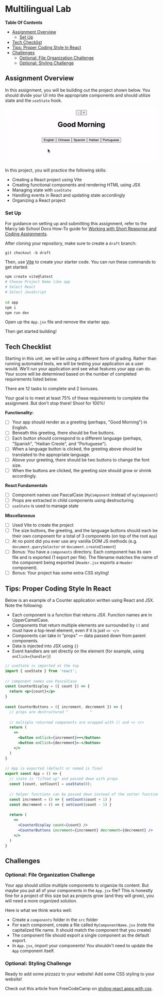 # Multilingual Lab

**Table Of Contents**
- [Assignment Overview](#assignment-overview)
  - [Set Up](#set-up)
- [Tech Checklist](#tech-checklist)
- [Tips: Proper Coding Style In React](#tips-proper-coding-style-in-react)
- [Challenges](#challenges)
  - [Optional: File Organization Challenge](#optional-file-organization-challenge)
  - [Optional: Styling Challenge](#optional-styling-challenge)

## Assignment Overview

In this assignment, you will be building out the project shown below. You should divide your UI into the appropriate components and should utilize state and the `useState` hook. 

![demo](./demo.gif)

In this project, you will practice the following skills:
- Creating a React project using Vite
- Creating functional components and rendering HTML using JSX
- Managing state with `useState`
- Handling events in React and updating state accordingly
- Organizing a React project

### Set Up

For guidance on setting up and submitting this assignment, refer to the Marcy lab School Docs How-To guide for [Working with Short Response and Coding Assignments](https://marcylabschool.gitbook.io/marcy-lab-school-docs/fullstack-curriculum/how-tos/working-with-assignments#how-to-work-on-assignments).

After cloning your repository, make sure to create a `draft` branch:

```
git checkout -b draft
```

Then, use [Vite](https://vitejs.dev/guide/) to create your starter code. You can run these commands to get started:

```sh
npm create vite@latest
# Choose Project Name like app
# Select React
# Select JavaScript

cd app
npm i
npm run dev
```

Open up the `App.jsx` file and remove the starter app.

Then get started building!

## Tech Checklist

Starting in this unit, we will be using a different form of grading. Rather than running automated tests, we will be testing your application as a user would. We'll run your application and see what features your app can do. Your score will be determined based on the number of completed requirements listed below.

There are 12 tasks to complete and 2 bonuses.

Your goal is to meet at least 75% of these requirements to complete the assignment. But don't stop there! Shoot for 100%! 

**Functionality:**
- [ ] Your app should render as a greeting (perhaps, "Good Morning") in English. 
- [ ] Beneath this greeting, there should be five buttons. 
- [ ] Each button should correspond to a different language (perhaps, "Spanish", "Haitian Creole", and "Portuguese"). 
- [ ] When a language button is clicked, the greeting above should be translated to the appropriate language.
- [ ] Above your greeting, there should be two buttons to change the font size.
- [ ] When the buttons are clicked, the greeting size should grow or shrink accordingly. 

**React Fundamentals**
- [ ] Component names use PascalCase (`MyComponent` instead of `myComponent`)
- [ ] Props are extracted in child components using destructuring
- [ ] `useState` is used to manage state

**Miscellaneous**
- [ ] Used Vite to create the project
- [ ] The size buttons, the greeting, and the language buttons should each be their own component for a total of 3 components (on top of the root `App`)
- [ ] At no point did you ever use any vanilla DOM JS methods (e.g. `document.querySelector` or `document.createElement`)
- [ ] Bonus: You have a `components` directory. Each component has its own file and is exported (1 export per file). The filename matches the name of the component being exported (`Header.jsx` exports a `Header` component).
- [ ] Bonus: Your project has some extra CSS styling!

## Tips: Proper Coding Style In React

Below is an example of a Counter application written using React and JSX. Note the following:
* Each component is a function that returns JSX. Function names are in UpperCamelCase.
* Components that return multiple elements are surrounded by `()` and must have a top-level element, even if it is just `<> </>`
* Components can take in "props" — data passed down from parent components.
* Data is injected into JSX using `{}`
* Event handlers are set directly on the element (for example, using `onClick={handler}`)

```jsx
// useState is imported at the top
import { useState } from 'react';

// component names use PascalCase
const CounterDisplay = ({ count }) => {
  return <p>{count}</p>
}

const CounterButtons = ({ increment, decrement }) => {
  // props are destructured ^          ^
  
  // multiple returned components are wrapped with () and <> </>
  return (
    <>
      <button onClick={increment}>+</button>
      <button onClick={decrement}>-</button>
    </>
  )
}

// App is exported (default or named is fine)
export const App = () => {
  // state is "lifted up" and passed down with props
  const [count, setCount] = useState(0);

  // helper functions can be passed down instead of the setter function itself
  const increment = () => { setCount(count + 1) }
  const decrement = () => { setCount(count - 1) }

  return (
    <>
      <CounterDisplay count={count} />
      <CounterButtons increment={increment} decrement={decrement} />
    </>
  )
}
```

## Challenges

### Optional: File Organization Challenge

Your app should utilize multiple components to organize its content. But maybe you put all of your components in the `App.jsx` file? This is honestly fine for a project of this size but as projects grow (and they will grow), you will need a more organized solution.

Here is what we think works well:
* Create a `components` folder in the `src` folder
* For each component, create a file called `MyComponentName.jsx` (note the capitalized file name. It should match the component that you create)
* The component file should export a single component as the default export.
* In `App.jsx`, import your components! You shouldn't need to update the `App` component itself.

### Optional: Styling Challenge

Ready to add some pizzazz to your website! Add some CSS styling to your website!

Check out this article from FreeCodeCamp on [styling react apps with css](https://www.freecodecamp.org/news/style-react-apps-with-css/).


